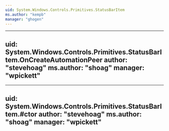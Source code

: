 ```yaml
---
uid: System.Windows.Controls.Primitives.StatusBarItem
ms.author: "kempb"
manager: "ghogen"
---
```


---
uid: System.Windows.Controls.Primitives.StatusBarItem.OnCreateAutomationPeer
author: "stevehoag"
ms.author: "shoag"
manager: "wpickett"
---

---
uid: System.Windows.Controls.Primitives.StatusBarItem.#ctor
author: "stevehoag"
ms.author: "shoag"
manager: "wpickett"
---
